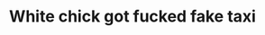---
layout: post
title: White chick got fucked fake taxi
duration: '06:18'
view: 256
rate: 2
video: 'https://flashservice.xvideos.com/embedframe/27315323'
priority: 0.9
changefreq: daily
---